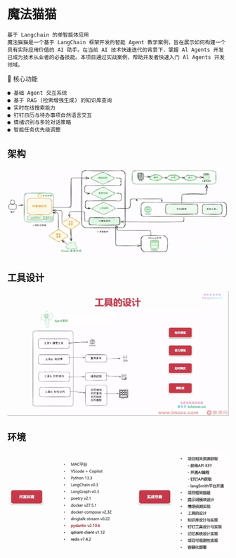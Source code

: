 # 魔法猫猫

```
基于 Langchain 的单智能体应用
魔法猫猫是一个基于 LangChain 框架开发的智能 Agent 教学案例，旨在展示如何构建一个具有实际应用价值的 AI 助手。在当前 AI 技术快速迭代的背景下，掌握 Al Agents 开发已成为技术从业者的必备技能。本项目通过实战案例，帮助开发者快速入门 Al Agents 开发领域。
```

🚀 核心功能
```markdown
● 基础 Agent 交互系统
● 基于 RAG (检索增强生成) 的知识库查询
● 实时在线搜索能力
● 钉钉日历与待办事项自然语言交互
● 情绪识别与多轮对话策略
● 智能任务优先级调整
```

## 架构
![alt text](assert/architecture.png)

## 工具设计
![alt text](assert/tool.png)


## 环境
![alt text](assert/env.png)